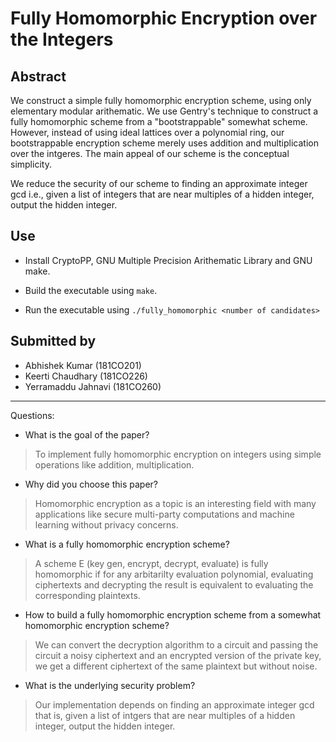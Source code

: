 # Fully Homomorphic Encryption over the Integers

## Abstract

We construct a simple fully homomorphic encryption scheme, using only
elementary modular arithematic. We use Gentry's technique to construct
a fully homomorphic scheme from a "bootstrappable" somewhat scheme.
However, instead of using ideal lattices over a polynomial ring, our
bootstrappable encryption scheme merely uses addition and multiplication
over the intgeres. The main appeal of our scheme is the conceptual simplicity.

We reduce the security of our scheme to finding an approximate integer gcd i.e.,
given a list of integers that are near multiples of a hidden integer, output the
hidden integer.

## Use

- Install CryptoPP, GNU Multiple Precision Arithematic Library and GNU make.

- Build the executable using `make`.

- Run the executable using `./fully_homomorphic <number of candidates>`

## Submitted by

- Abhishek Kumar (181CO201)
- Keerti Chaudhary (181CO226)
- Yerramaddu Jahnavi (181CO260)

---

Questions:


- What is the goal of the paper?

> To implement fully homomorphic encryption on integers using simple operations
> like addition, multiplication.

- Why did you choose this paper?

> Homomorphic encryption as a topic is an interesting field with many
> applications like secure multi-party computations and machine learning
> without privacy concerns.

- What is a fully homomorphic encryption scheme?

> A scheme E (key gen, encrypt, decrypt, evaluate) is fully homomorphic
> if for any arbitarilty evaluation polynomial, evaluating ciphertexts
> and decrypting the result is equivalent to evaluating the
> corresponding plaintexts.

- How to build a fully homomorphic encryption scheme from a somewhat
  homomorphic encryption scheme?

> We can convert the decryption algorithm to a circuit and passing the
> circuit a noisy ciphertext and an encrypted version of the private
> key, we get a different ciphertext of the same plaintext but without
> noise.

- What is the underlying security problem?

> Our implementation depends on finding an approximate integer gcd that
> is, given a list of intgers that are near multiples of a hidden
> integer, output the hidden integer.
